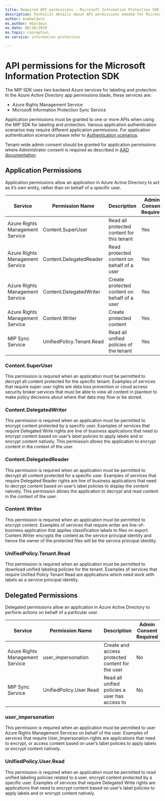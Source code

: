 ```yaml
---
title: Required API permissions - Microsoft Information Protection SDK
description: Technical details about API permissions needed for Microsoft Information Protection Software Development kit operations.
author: msmbaldwin
ms.author: mbaldwin
ms.date: 08/20/2020
ms.topic: conceptual
ms.service: information-protection

---
```


# API permissions for the Microsoft Information Protection SDK

The MIP SDK uses two backend Azure services for labeling and protection. In the Azure Active Directory app permissions blade, these services are:

- Azure Rights Management Service
- Microsoft Information Protection Sync Service

Application permissions must be granted to one or more APIs when using the MIP SDK for labeling and protection. Various application authentication scenarios may require different application permissions. For application authentication scenarios please refer to [Authentication scenarios](/azure/active-directory/develop/authentication-flows-app-scenarios).

Tenant-wide admin consent should be granted for application permissions where Administrator consent is required as described in [AAD documentation](/azure/active-directory/manage-apps/grant-admin-consent#grant-admin-consent-in-app-registrations).

## Application Permissions

Application permissions allow an application in Azure Active Directory to act as it’s own entity, rather than on behalf of a specific user.

| Service                         | Permission Name           | Description                                  | Admin Consent Required |
| ------------------------------- | ------------------------- | -------------------------------------------- | ---------------------- |
| Azure Rights Management Service | Content.SuperUser         | Read all protected content for this tenant   | Yes                    |
| Azure Rights Management Service | Content.DelegatedReader   | Read protected content on behalf of a user   | Yes                    |
| Azure Rights Management Service | Content.DelegatedWriter   | Create protected content on behalf of a user | Yes                    |
| Azure Rights Management Service | Content.Writer            | Create protected content                     | Yes                    |
| MIP Sync Service                | UnifiedPolicy.Tenant.Read | Read all unified policies of the tenant      | Yes                    |

### Content.SuperUser

This permission is required when an application must be permitted to decrypt all content protected for the specific tenant. Examples of services that require super user rights are data loss prevention or cloud access security broker services that must be able to view all content in plaintext to make policy decisions about where that data may flow or be stored.  

### Content.DelegatedWriter

This permission is required when an application must be permitted to encrypt content protected by a specific user. Examples of services that require Delegated Write rights are line of business applications that need to encrypt content based on user’s label policies to apply labels and or encrypt content natively. This permission allows the application to encrypt content in the context of the user.

### Content.DelegatedReader

This permission is required when an application must be permitted to decrypt all content protected for a specific user. Examples of services that require Delegated Reader rights are line of business applications that need to decrypt content based on user’s label policies to display the content natively. This permission allows the application to decrypt and read content in the context of the user.

### Content.Writer

This permission is required when an application must be permitted to encrypt content. Examples of services that require writer are line-of-business application that applies classification labels to files on export. Content.Writer encrypts the content as the service principal identity and hence the owner of the protected files will be the service principal identity.

### UnifiedPolicy.Tenant.Read

This permission is required when an application must be permitted to download unified labeling policies for the tenant. Examples of services that require Unified Policy Tenant Read are applications which need work with labels as a service principal identity.

## Delegated Permissions

Delegated permissions allow an application in Azure Active Directory to perform actions on behalf of a particular user.

| Service                         | Permission Name         | Description                                      | Admin Consent Required |
| ------------------------------- | ----------------------- | ------------------------------------------------ | ---------------------- |
| Azure Rights Management Service | user_impersonation      | Create and access protected content for the user | No                     |
| MIP Sync Service                | UnifiedPolicy.User.Read | Read all unified policies a user has access to   | No                     |

### user_impersonation

This permission is required when an application must be permitted to user Azure Rights Management Services on behalf of the user. Examples of services that require User_Impersonation rights are applications that need to encrypt, or access content based on user’s label policies to apply labels or encrypt content natively.
  
### UnifiedPolicy.User.Read

This permission is required when an application must be permitted to read unified labeling policies related to a user. encrypt content protected by a specific user. Examples of services that require Delegated Write rights are applications that need to encrypt content based on user’s label policies to apply labels and or encrypt content natively.